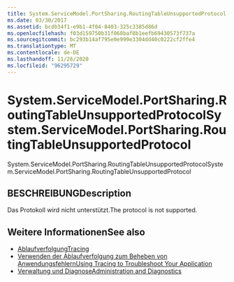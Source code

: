 ```yaml
---
title: System.ServiceModel.PortSharing.RoutingTableUnsupportedProtocol
ms.date: 03/30/2017
ms.assetid: bcdb34f1-e9b1-4f04-8403-325c3385d86d
ms.openlocfilehash: f03d159750b31f068baf8b1eefb69430573f737a
ms.sourcegitcommit: bc293b14af795e0e999e3304dd40c0222cf2ffe4
ms.translationtype: MT
ms.contentlocale: de-DE
ms.lasthandoff: 11/26/2020
ms.locfileid: "96295729"
---
```

# <a name="systemservicemodelportsharingroutingtableunsupportedprotocol"></a><span data-ttu-id="e2cd7-102">System.ServiceModel.PortSharing.RoutingTableUnsupportedProtocol</span><span class="sxs-lookup"><span data-stu-id="e2cd7-102">System.ServiceModel.PortSharing.RoutingTableUnsupportedProtocol</span></span>

<span data-ttu-id="e2cd7-103">System.ServiceModel.PortSharing.RoutingTableUnsupportedProtocol</span><span class="sxs-lookup"><span data-stu-id="e2cd7-103">System.ServiceModel.PortSharing.RoutingTableUnsupportedProtocol</span></span>  
  
## <a name="description"></a><span data-ttu-id="e2cd7-104">BESCHREIBUNG</span><span class="sxs-lookup"><span data-stu-id="e2cd7-104">Description</span></span>  

 <span data-ttu-id="e2cd7-105">Das Protokoll wird nicht unterstützt.</span><span class="sxs-lookup"><span data-stu-id="e2cd7-105">The protocol is not supported.</span></span>  
  
## <a name="see-also"></a><span data-ttu-id="e2cd7-106">Weitere Informationen</span><span class="sxs-lookup"><span data-stu-id="e2cd7-106">See also</span></span>

- [<span data-ttu-id="e2cd7-107">Ablaufverfolgung</span><span class="sxs-lookup"><span data-stu-id="e2cd7-107">Tracing</span></span>](index.md)
- [<span data-ttu-id="e2cd7-108">Verwenden der Ablaufverfolgung zum Beheben von Anwendungsfehlern</span><span class="sxs-lookup"><span data-stu-id="e2cd7-108">Using Tracing to Troubleshoot Your Application</span></span>](using-tracing-to-troubleshoot-your-application.md)
- [<span data-ttu-id="e2cd7-109">Verwaltung und Diagnose</span><span class="sxs-lookup"><span data-stu-id="e2cd7-109">Administration and Diagnostics</span></span>](../index.md)
